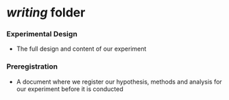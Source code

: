 # *writing* folder

### Experimental Design
* The full design and content of our experiment

### Preregistration
* A document where we register our hypothesis, methods and analysis for our experiment before it is conducted
